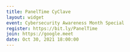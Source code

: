 ```yaml
---
title: PanelTime CyClave
layout: widget
event: Cybersecurity Awareness Month Special
register: https://bit.ly/PanelTime
join: https://google.meet
date: Oct 30, 2021 18:00:00
---
```

